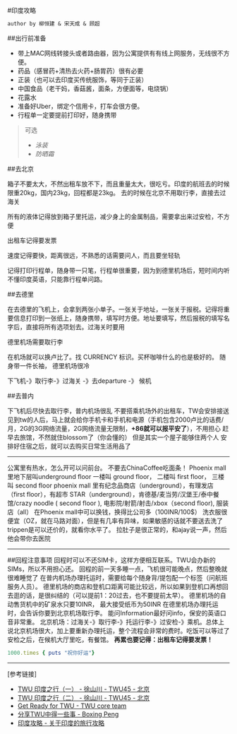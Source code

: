 #印度攻略

```tex
author by 柳恒建 & 宋天成 & 顾超
```

##出行前准备

* 带上MAC网线转接头或者路由器，因为公寓提供有有线上网服务，无线很不方便。
* 药品（感冒药+清热去火药+肠胃药）很有必要
* 正装（也可以去印度买传统服饰，等同于正装）
* 中国食品（老干妈，香菇酱，面条，方便面等，电烧锅）
* 花露水
* 准备好Uber，绑定个信用卡，打车会很方便。
* 行程单一定要提前打印好，随身携带

>  可选
> * *泳装*
> * *防晒霜*

##去北京

箱子不要太大，不然出租车放不下，而且重量太大，很吃亏。印度的航班去的时候限重20kg，国内23kg，回程都是23kg。 去的时候在北京不用取行李，直接去过海关

所有的液体记得放到箱子里托运，减少身上的金属制品，需要拿出来过安检，不方便

出租车记得要发票

速度记得要快，距离很远，不熟悉的话需要问人，而且要坐轻轨

记得打印行程单，随身带一只笔，行程单很重要，因为到德里机场后，短时间内听不懂印度英语，只能靠行程单问路。

##去德里

在去德里的飞机上，会拿到两张小单子。一张关于地址，一张关于报税。记得将重要信息打印到一张纸上，随身携带，填写时方便。地址要填写，然后报税的填写名字后，直接将所有选项划去。过海关时要用

德里机场需要取行李

在机场就可以换卢比了。找 CURRENCY 标识。买杯咖啡什么的也是极好的。
随身带一件长袖， 德里机场很冷

下飞机-》取行李-》过海关 -》去departure -》 候机

##去普内

下飞机后尽快去取行李，普内机场很乱
不要搭乘机场外的出租车，TW会安排接送
见到tw的人后，马上就会给你手机卡和手机和电源（手机包含2000卢比的话费/月，2G的3G网络流量，2G网络流量无限制，**+86就可以报平安了**），不用担心
赶早去旅馆，不然就住blossom了（你会懂的）
但是其实一个屋子能够住两个人
安排好住宿之后，就可以去购买日常生活用品了

***
公寓里有热水，怎么开可以问前台。
不要去ChinaCoffee吃面条！
Phoenix mall 里地下层叫underground floor 一楼叫 ground floor， 二楼叫 first floor， 三楼叫 second floor
phoenix mall 里有纪念品商店（underground），有理发店（first floor），有超市 STAR（underground），肯德基/麦当劳/汉堡王/泰中餐馆/crazy noodle ( second floor ), 电影院/射箭/射击/xbox（second floor), 服装店（all）
在Phoenix mall中可以换钱，换得比公司多（100INR/100$）
洗衣服很便宜（OZ，就在马路对面），但是有几率有异味，如果敏感的话就不要送去洗了
trippen是可以还价的，就看你水平了。
拉肚子是很正常的，和ajay说一声，然后他会带你去医院

----


##回程注意事项
回程时可以不还SIM卡，这样方便相互联系。TWU会办新的SIMs，所以不用担心还。
回程的前一天多睡一点，飞机很可能晚点，然后整晚就很难睡觉了
在普内机场办理托运时，需要给每个随身背/提包配一个标签（问航班服务人员）。
德里机场的商店和登机口距离可能比较远，所以如果到登机口再想回去逛的话，是很纠结的（可以提前1：20过去，也不要提前太早）。
德里机场的自动售货机中的矿泉水只要10INR， 最大接受纸币为50INR
在德里机场办理托运时，会告诉你要到北京机场取行李。
能问Information最好问info，保安的英语口音非常重。
北京机场：过海关-》取行李-》托运行李-》过安检-》乘机。总体上说北京机场很大，加上要重新办理托运，整个流程会非常的费时。吃饭可以等过了安检之后，在候机大厅里吃，有餐馆。
**再累也要记得：出租车记得要发票！**

```ruby
1000.times { puts "祝你好运"}
```

---

[参考链接]
* [TWU 印度之行（一） - 徐山川 - TWU45 - 北京](https://thoughtworks.jiveon.com/groups/china/blog/2015/08/15/twu-%E5%8D%B0%E5%BA%A6%E4%B9%8B%E8%A1%8C%E7%AC%AC%E4%B8%80%E5%A4%A9#comment-37393)
* [TWU 印度之行（二） - 徐山川 - TWU45 - 北京](https://thoughtworks.jiveon.com/groups/china/blog/2015/09/06/twu-%E5%8D%B0%E5%BA%A6%E4%B9%8B%E8%A1%8C-%E4%BA%8C)
* [Get Ready for TWU - TWU core team](https://github.com/carwestsam/TWU-in-practice/blob/master/attachments/GettingReadyforTWU-PuneV1.6.pdf)
* [分享TWU中得一些事 - Boxing Peng]()
* [印度攻略 - 关于印度的旅行攻略](https://github.com/carwestsam/TWU-in-practice/blob/master/attachments/%E5%8D%B0%E5%BA%A6%E6%94%BB%E7%95%A5.pdf)